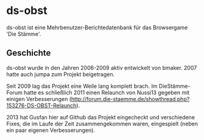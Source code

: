 ds-obst
=======

ds-obst ist eine Mehrbenutzer-Berichtedatenbank für das Browsergame 'Die Stämme'.

Geschichte
----------

ds-obst wurde in den Jahren 2006-2009 aktiv entwickelt von bmaker. 2007 hatte auch jumpa zum Projekt beigetragen.

Seit 2009 lag das Projekt eine Weile lang komplett brach. Im DieStämme-Forum hatte es schließlich 2011 einen Relaunch
von Nussi13 gegeben mit einigen Verbesserungen (http://forum.die-staemme.de/showthread.php?153276-DS-OBST-Relaunch).

2013 hat Gusfan hier auf Github das Projekt eingecheckt und verschiedene Fixes, die im Laufe der Zeit zusammengekommen
waren, eingespielt (neben ein paar eigenen Verbesserungen).
